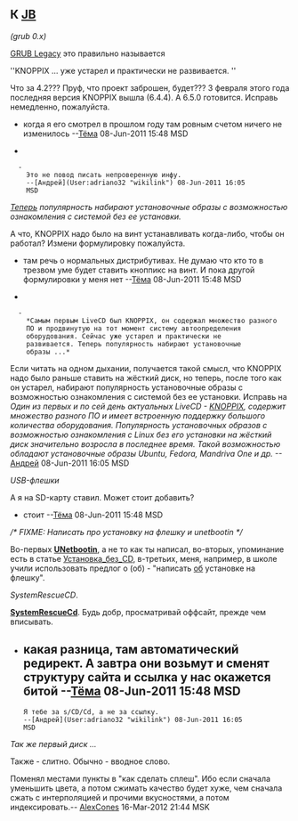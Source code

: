 ## К [JB](User:JB "wikilink")

*(grub 0.x)*

[GRUB Legacy](http://www.gnu.org/software/grub/grub-legacy.en.html) это
правильно называется

''KNOPPIX ... уже устарел и практически не развивается. ''

Что за 4.2??? Пруф, что проект заброшен, будет??? 3 февраля этого года
последняя версия KNOPPIX вышла (6.4.4). А 6.5.0 готовится. Исправь
немедленно, пожалуйста.

  -
    когда я его смотрел в прошлом году там ровным счетом ничего не
    изменилось --[Тёма](User:JB "wikilink") 08-Jun-2011 15:48 MSD

<!-- end list -->

  -

      -
        Это не повод писать непроверенную инфу.
        --[Андрей](User:adriano32 "wikilink") 08-Jun-2011 16:05
        MSD

*<u>Теперь</u> популярность набирают установочные образы с возможностью
ознакомления с системой без ее установки.*

А что, KNOPPIX надо было на винт устанавливать когда-либо, чтобы он
работал? Измени формулировку пожалуйста.

  -
    там речь о нормальных дистрибутивах. Не думаю что кто то в трезвом
    уме будет ставить кноппикс на винт. И пока другой формулировки у
    меня нет --[Тёма](User:JB "wikilink") 08-Jun-2011 15:48 MSD

<!-- end list -->

  -

      -
        *Самым первым LiveCD был KNOPPIX, он содержал множество разного
        ПО и продвинутую на тот момент систему автоопределения
        оборудования. Сейчас уже устарел и практически не
        развивается. Теперь популярность набирают установочные
        образы ...*

Если читать на одном дыхании, получается такой смысл, что KNOPPIX надо
было раньше ставить на жёсткий диск, но теперь, после того как он
устарел, набирают популярность установочные образы с возможностью
ознакомления с системой без ее установки.
Исправь на
*Один из первых и по сей день актуальных LiveCD -
[KNOPPIX](http://www.knoppix.org/), содержит множество разного ПО и
имеет встроенную поддержку большого количества оборудования.
Популярность установочных образов с возможностью ознакомления с Linux
без его установки на жёсткий диск значительно возросла в последнее
время. Такой возможностью обладают установочные образы Ubuntu,
Fedora, Mandriva One и др.* --[Андрей](User:adriano32 "wikilink")
08-Jun-2011 16:05 MSD

*USB-флешки*

А я на SD-карту ставил. Может стоит добавить?

  -
    стоит --[Тёма](User:JB "wikilink") 08-Jun-2011 15:48 MSD

*/\* FIXME: Написать про установку на флешку и unetbootin \*/*

Во-первых **[UNetbootin](http://unetbootin.sourceforge.net/)**, а не то
как ты написал, во-вторых, упоминание есть в статье
[Установка_без_CD](Установка_без_CD "wikilink"),
в-третьих, меня, например, в школе учили использовать предлог о
(об) - "написать <u>об</u> установке на флешку".

*SystemRescueCD*.

**[SystemRescueCd](http://www.sysresccd.org/)**. Будь добр, просматривай
оффсайт, прежде чем вписывать.

  -
    какая разница, там автоматический редирект. А завтра они возьмут и
    сменят структуру сайта и ссылка у нас окажется битой
    --[Тёма](User:JB "wikilink") 08-Jun-2011 15:48 MSD
      -
        Я тебе за s/CD/Cd, а не за ссылку.
        --[Андрей](User:adriano32 "wikilink") 08-Jun-2011 16:05
        MSD

*Так же первый диск ...*

Также - слитно. Обычно - вводное слово.

Поменял местами пункты в "как сделать сплеш". Ибо если сначала уменьшить
цвета, а потом сжимать качество будет хуже, чем сначала сжать с
интерполяцией и прочими вкусностями, а потом индексировать.--
[AlexCones](User:AlexCones "wikilink") 16-Mar-2012 21:44 MSK